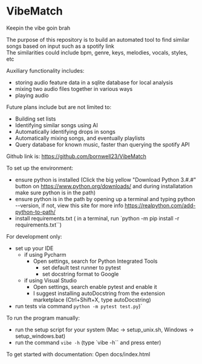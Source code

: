# VibeMatch
Keepin the vibe goin brah

The purpose of this repository is to build an automated tool to find similar songs based on input such as a spotify link\
The similarities could include bpm, genre, keys, melodies, vocals, styles, etc

Auxiliary functionality includes:
* storing audio feature data in a sqlite database for local analysis
* mixing two audio files together in various ways
* playing audio

Future plans include but are not limited to:
* Building set lists
* Identifying similar songs using AI
* Automatically identifying drops in songs
* Automatically mixing songs, and eventually playlists
* Query database for known music, faster than querying the spotify API


Github link is: https://github.com/bornwell23/VibeMatch


To set up the environment:
* ensure python is installed (Click the big yellow "Download Python 3.#.#" button on https://www.python.org/downloads/ and during installatation make sure python is in the path)
* ensure python is in the path by opening up a terminal and typing python --version, if not, view this site for more info https://realpython.com/add-python-to-path/
* install requirements.txt ( in a terminal, run `python -m pip install -r requirements.txt``)

For development only:
* set up your IDE
  * if using Pycharm
    * Open settings, search for Python Integrated Tools
      * set default test runner to pytest
      * set docstring format to Google
  * if using Visual Studio
    * Open settings, search enable pytest and enable it
    * I suggest installing autoDocstring from the extension marketplace (Ctrl+Shift+X, type autoDocstring)
* run tests via command `python -m pytest test.py`)`

To run the program manually:
* run the setup script for your system (Mac -> setup_unix.sh, Windows -> setup_windows.bat)
* run the command `vibe -h` (type `vibe -h`` and press enter)

To get started with documentation:
Open docs/index.html
